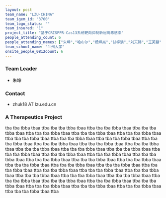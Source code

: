 ```yaml
---
layout: post
team_name: "LZU-CHINA"
team_igem_id: "3760"
team_logo_status: ""
team_insured: "1"
project_title: "基于CRISPPR-Cas13系统靶向抑制新冠病毒感染"
people_attending_count: 6
people_attending_names: ["朱坤","哈布尔","杨焠焱","甘梓澳","刘天锦","王芙蓉"]
team_school_name: "兰州大学"
onsite_people_0812count: 6
---
```



### Team Leader
* 朱坤

### Contact
* zhuk18 AT lzu.edu.cn

### A Therapeutics Project

tba tba tbba tbaa ttba tba tba tbba tbaa ttba tba tba tbba tbaa ttba tba tba tbba tbaa ttba tba tba tbba tbaa ttba tba tba tbba tbaa ttba tba tba tbba tbaa ttba tba tba tbba tbaa ttba tba tba tbba tbaa ttba tba tba tbba tbaa ttba tba tba tbba tbaa ttba tba tba tbba tbaa ttba tba tba tbba tbaa ttba tba tba tbba tbaa ttba tba tba tbba tbaa ttba tba tba tbba tbaa ttba tba tba tbba tbaa ttba tba tba tbba tbaa ttba tba tba tbba tbaa ttba tba tba tbba tbaa ttba tba tba tbba tbaa ttba tba tba tbba tbaa ttba tba tba tbba tbaa ttba tba tba tbba tbaa ttba tba tba tbba tbaa ttba tba tba tbba tbaa ttba tba tba tbba tbaa ttba tba tba tbba tbaa ttba tba tba tbba tbaa ttba tba tba tbba tbaa ttba tba tba tbba tbaa ttba tba tba tbba tbaa ttba tba tba tbba tbaa ttba tba tba tbba tbaa ttba tba tba tbba tbaa ttba tba tba tbba tbaa ttba tba tba tbba tbaa ttba tba tba tbba tbaa ttba tba tba tbba tbaa ttba tba tba tbba tbaa ttba tba tba tbba tbaa ttba tba tba tbba tbaa ttba 
